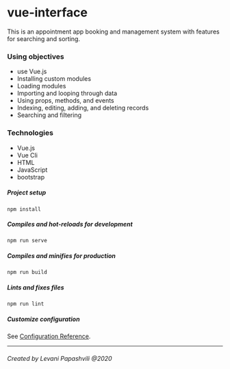 # vue-interface
This is an appointment app booking and management system with features for searching and sorting.

### Using objectives
* use Vue.js
* Installing custom modules
* Loading modules
* Importing and looping through data
* Using props, methods, and events
* Indexing, editing, adding, and deleting records
* Searching and filtering

### Technologies
* Vue.js
* Vue Cli
* HTML
* JavaScript
* bootstrap


##### Project setup
```
npm install
```

##### Compiles and hot-reloads for development
```
npm run serve
```

#####  Compiles and minifies for production
```
npm run build
```

#####  Lints and fixes files
```
npm run lint
```

##### Customize configuration
See [Configuration Reference](https://cli.vuejs.org/config/).

---
###### Created by Levani Papashvili @2020
